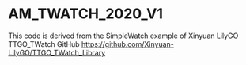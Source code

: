 # AM_TWATCH_2020_V1

This code is derived from the SimpleWatch example of Xinyuan LilyGO TTGO_TWatch GitHub https://github.com/Xinyuan-LilyGO/TTGO_TWatch_Library
